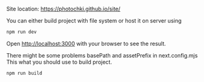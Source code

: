 Site location: https://photochki.github.io/site/

You can either build project with file system or host it on server using 

```bash
npm run dev
```
Open [http://localhost:3000](http://localhost:3000) with your browser to see the result.

There might be some problems basePath and assetPrefix in next.config.mjs
This what you should use to build project.

```
npm run build
```
